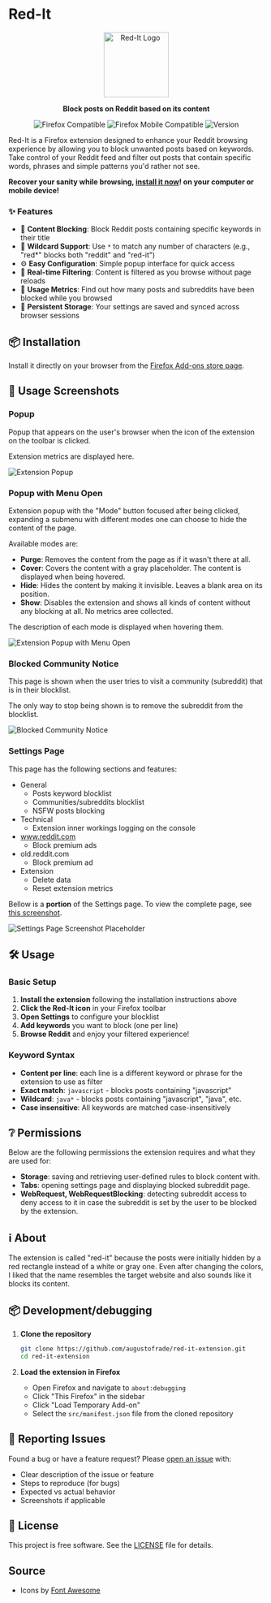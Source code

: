 # Red-It

<p align="center">
  <img src="public/red-it-icon.png" alt="Red-It Logo" width="128" height="128">
</p>

<p align="center">
  <strong>Block posts on Reddit based on its content</strong>
</p>

<p align="center">
  <img src="https://img.shields.io/badge/Firefox-Compatible-orange?style=flat-square&logo=firefox" alt="Firefox Compatible">
  <img src="https://img.shields.io/badge/Firefox%20Mobile-Compatible-orange?style=flat-square&logo=firefox" alt="Firefox Mobile Compatible">
  <img src="https://img.shields.io/badge/Version-0.8.3-blue?style=flat-square" alt="Version">
</p>

Red-It is a Firefox extension designed to enhance your Reddit browsing experience by allowing you to block unwanted posts based on keywords. Take control of your Reddit feed and filter out posts that contain specific words, phrases and simple patterns you'd rather not see.

**Recover your sanity while browsing, [install it now](https://addons.mozilla.org/en-US/firefox/addon/red-it/)! on your computer or mobile device!**

### ✨ Features

- 🚫 **Content Blocking**: Block Reddit posts containing specific keywords in their title
- 🎯 **Wildcard Support**: Use `*` to match any number of characters (e.g., "red\*" blocks both "reddit" and "red-it")
- ⚙️ **Easy Configuration**: Simple popup interface for quick access
- 🔄 **Real-time Filtering**: Content is filtered as you browse without page reloads
- 📝 **Usage Metrics**: Find out how many posts and subreddits have been blocked while you browsed
- 💾 **Persistent Storage**: Your settings are saved and synced across browser sessions

## 📦 Installation

Install it directly on your browser from the [Firefox Add-ons store page](https://addons.mozilla.org/en-US/firefox/addon/red-it/).

## 🧰 Usage Screenshots

### Popup

Popup that appears on the user's browser when the icon of the extension on the toolbar is clicked.

Extension metrics are displayed here.

![Extension Popup](public/screenshot-popup.png)

### Popup with Menu Open

Extension popup with the "Mode" button focused after being clicked, expanding a submenu with different modes one can choose to hide the content of the page.

Available modes are:

- **Purge**: Removes the content from the page as if it wasn't there at all.
- **Cover**: Covers the content with a gray placeholder. The content is displayed when being hovered.
- **Hide**: Hides the content by making it invisible. Leaves a blank area on its position.
- **Show**: Disables the extension and shows all kinds of content without any blocking at all. No metrics aree collected.

The description of each mode is displayed when hovering them.

![Extension Popup with Menu Open](public/screenshot-popup-menu.png)

### Blocked Community Notice

This page is shown when the user tries to visit a community (subreddit) that is in their blocklist.

The only way to stop being shown is to remove the subreddit from the blocklist.

![Blocked Community Notice](public/screenshot-blocked-community.png)

### Settings Page

This page has the following sections and features:

- General
  - Posts keyword blocklist
  - Communities/subreddits blocklist
  - NSFW posts blocking
- Technical
  - Extension inner workings logging on the console
- www.reddit.com
  - Block premium ads
- old.reddit.com
  - Block premium ad
- Extension
  - Delete data
  - Reset extension metrics

Bellow is a **portion** of the Settings page. To view the complete page, see [this screenshot](public/screenshot-settings-all.png).

![Settings Page Screenshot Placeholder](public/screenshot-settings-min.png)

## 🛠️ Usage

### Basic Setup

1. **Install the extension** following the installation instructions above
2. **Click the Red-It icon** in your Firefox toolbar
3. **Open Settings** to configure your blocklist
4. **Add keywords** you want to block (one per line)
5. **Browse Reddit** and enjoy your filtered experience!

### Keyword Syntax

- **Content per line**: each line is a different keyword or phrase for the extension to use as filter
- **Exact match**: `javascript` - blocks posts containing "javascript"
- **Wildcard**: `java*` - blocks posts containing "javascript", "java", etc.
- **Case insensitive**: All keywords are matched case-insensitively

## ❔ Permissions

Below are the following permissions the extension requires and what they are used for:

- **Storage**: saving and retrieving user-defined rules to block content with.
- **Tabs**: opening settings page and displaying blocked subreddit page.
- **WebRequest, WebRequestBlocking**: detecting subreddit access to deny access to it in case the subreddit is set by the user to be blocked by the extension.

## ℹ️ About

The extension is called "red-it" because the posts were initially hidden by a red rectangle instead of a white or gray one.
Even after changing the colors, I liked that the name resembles the target website and also sounds like it blocks its content.

## 📦 Development/debugging

1. **Clone the repository**

   ```bash
   git clone https://github.com/augustofrade/red-it-extension.git
   cd red-it-extension
   ```

2. **Load the extension in Firefox**
   - Open Firefox and navigate to `about:debugging`
   - Click "This Firefox" in the sidebar
   - Click "Load Temporary Add-on"
   - Select the `src/manifest.json` file from the cloned repository

## 📝 Reporting Issues

Found a bug or have a feature request? Please [open an issue](https://github.com/augustofrade/red-it-extension/issues) with:

- Clear description of the issue or feature
- Steps to reproduce (for bugs)
- Expected vs actual behavior
- Screenshots if applicable

## 📄 License

This project is free software. See the [LICENSE](LICENSE) file for details.

## Source

- Icons by [Font Awesome](https://fontawesome.com/)
